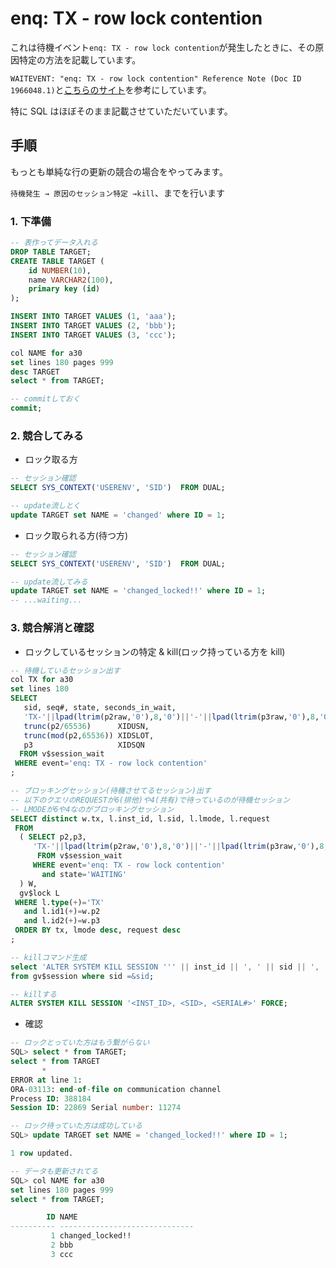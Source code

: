 # enq: TX - row lock contention

これは待機イベント`enq: TX - row lock contention`が発生したときに、その原因特定の方法を記載しています。

`WAITEVENT: "enq: TX - row lock contention" Reference Note (Doc ID 1966048.1)`と[こちらのサイト](https://www.ex-em.co.jp/blog/enq-tx-row-lock-contention/)を参考にしています。

特に SQL はほぼそのまま記載させていただいています。

## 手順

もっとも単純な行の更新の競合の場合をやってみます。

`待機発生 → 原因のセッション特定 →kill`、までを行います

### 1. 下準備

```sql
-- 表作ってデータ入れる
DROP TABLE TARGET;
CREATE TABLE TARGET (
    id NUMBER(10),
    name VARCHAR2(100),
    primary key (id)
);

INSERT INTO TARGET VALUES (1, 'aaa');
INSERT INTO TARGET VALUES (2, 'bbb');
INSERT INTO TARGET VALUES (3, 'ccc');

col NAME for a30
set lines 180 pages 999
desc TARGET
select * from TARGET;

-- commitしておく
commit;
```

### 2. 競合してみる

- ロック取る方

```sql
-- セッション確認
SELECT SYS_CONTEXT('USERENV', 'SID')  FROM DUAL;

-- update流しとく
update TARGET set NAME = 'changed' where ID = 1;
```

- ロック取られる方(待つ方)

```sql
-- セッション確認
SELECT SYS_CONTEXT('USERENV', 'SID')  FROM DUAL;

-- update流してみる
update TARGET set NAME = 'changed_locked!!' where ID = 1;
-- ...waiting...
```

### 3. 競合解消と確認

- ロックしているセッションの特定 & kill(ロック持っている方を kill)

```sql
-- 待機しているセッション出す
col TX for a30
set lines 180
SELECT
   sid, seq#, state, seconds_in_wait,
   'TX-'||lpad(ltrim(p2raw,'0'),8,'0')||'-'||lpad(ltrim(p3raw,'0'),8,'0') TX,
   trunc(p2/65536)      XIDUSN,
   trunc(mod(p2,65536)) XIDSLOT,
   p3                   XIDSQN
  FROM v$session_wait
 WHERE event='enq: TX - row lock contention'
;

-- ブロッキングセッション(待機させてるセッション)出す
-- 以下のクエリのREQUESTが6(排他)や4(共有)で待っているのが待機セッション
-- LMODEが6や4なのがブロッキングセッション
SELECT distinct w.tx, l.inst_id, l.sid, l.lmode, l.request
 FROM
  ( SELECT p2,p3,
     'TX-'||lpad(ltrim(p2raw,'0'),8,'0')||'-'||lpad(ltrim(p3raw,'0'),8,'0') TX
      FROM v$session_wait
     WHERE event='enq: TX - row lock contention'
       and state='WAITING'
  ) W,
  gv$lock L
 WHERE l.type(+)='TX'
   and l.id1(+)=w.p2
   and l.id2(+)=w.p3
 ORDER BY tx, lmode desc, request desc
;

-- killコマンド生成
select 'ALTER SYSTEM KILL SESSION ''' || inst_id || ', ' || sid || ', ' || serial# || ''' IMMEDIATE;' AS command
from gv$session where sid =&sid;

-- killする
ALTER SYSTEM KILL SESSION '<INST_ID>, <SID>, <SERIAL#>' FORCE;
```

- 確認

```sql
-- ロックとっていた方はもう繋がらない
SQL> select * from TARGET;
select * from TARGET
       *
ERROR at line 1:
ORA-03113: end-of-file on communication channel
Process ID: 388184
Session ID: 22869 Serial number: 11274

-- ロック待っていた方は成功している
SQL> update TARGET set NAME = 'changed_locked!!' where ID = 1;

1 row updated.

-- データも更新されてる
SQL> col NAME for a30
set lines 180 pages 999
select * from TARGET;

        ID NAME
---------- ------------------------------
         1 changed_locked!!
         2 bbb
         3 ccc
```
